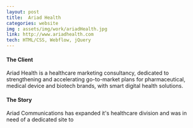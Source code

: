 ```yaml
---
layout: post
title:  Ariad Health
categories: website
img : assets/img/work/ariadHealth.jpg
link: http://www.ariadhealth.com
tech: HTML/CSS, Webflow, jQuery
---
```


#### The Client
Ariad Health is a healthcare marketing consultancy, dedicated to strengthening and accelerating go-to-market plans for pharmaceutical, medical device and biotech brands, with smart digital health solutions.

#### The Story
Ariad Communications has expanded it's healthcare division and was in need of a dedicated site to 
